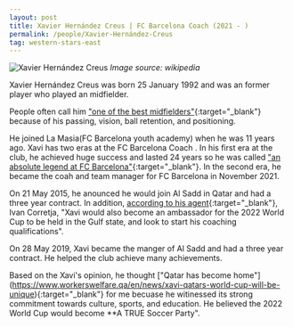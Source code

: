 ```yaml
---
layout: post
title: Xavier Hernández Creus | FC Barcelona Coach (2021 - )
permalink: /people/Xavier-Hernández-Creus
tag: western-stars-east
---
```

![Xavier Hernández Creus]({{site.baseurl}}/images/western_stars_east/Xavi.jpg)
*Image source: wikipedia*

Xavier Hernández Creus was born 25 January 1992 and was an former player who played an midfielder. 

People often call him ["one of the best midfielders"](https://sportsbrief.com/facts/bio/25246-who-xavi-hernandez-details-facts-greatest-midfielders-ever/){:target="_blank"}
because of his passing, vision, ball retention, and positioning.

He joined La Masia(FC Barcelona youth academy) when he was 11 years ago. Xavi has two eras at the FC Barcelona Coach . In his first era at the club, he achieved huge success and lasted 24 years so he was called ["an absolute legend at FC Barcelona"](https://www.fcbarcelona.com/en/football/first-team/staff/2345156/xavi){:target="_blank"}.
In the second era, he became the coah and team manager for FC Barcelona in November 2021.

On 21 May 2015, he anounced he would join Al Sadd in Qatar and had a three year contract. In addition, [according to his agent](https://www.bbc.com/sport/football/32811382){:target="_blank"}, Ivan Corretja, "Xavi would also become an ambassador for the 2022 World Cup to be held in the Gulf state, and look to start his coaching qualifications".

On 28 May 2019, Xavi became the manger of Al Sadd and had a three year contract. He helped the club achieve 
many achievements. 

Based on the Xavi's opinion, he thought ["Qatar has become home"] (https://www.workerswelfare.qa/en/news/xavi-qatars-world-cup-will-be-unique){:target="_blank"} for me becuase he witinessed its strong commitment towards culture, sports, and education. He believed the 2022 World Cup would become **A TRUE Soccer Party". 

